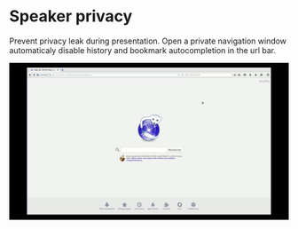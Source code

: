 # Speaker privacy

Prevent privacy leak during presentation. Open a private navigation window
automaticaly disable history and bookmark autocompletion in the url bar.

![Screencast](screencast.gif)

